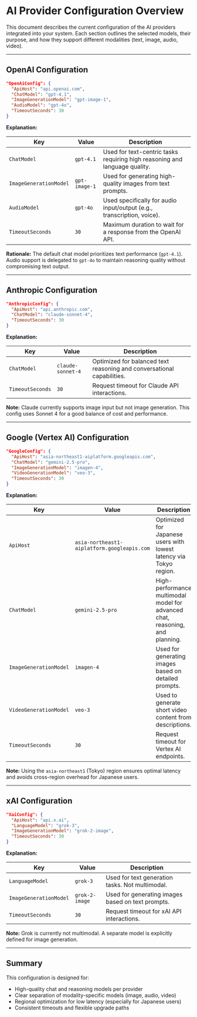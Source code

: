﻿# AI Provider Configuration Overview

This document describes the current configuration of the AI providers integrated into your system. Each section outlines the selected models, their purpose, and how they support different modalities (text, image, audio, video).

---

## OpenAI Configuration

```json
"OpenAiConfig": {
  "ApiHost": "api.openai.com",
  "ChatModel": "gpt-4.1",
  "ImageGenerationModel": "gpt-image-1",
  "AudioModel": "gpt-4o",
  "TimeoutSeconds": 30
}
```

**Explanation:**

| Key                    | Value         | Description                                                                |
| ---------------------- | ------------- | -------------------------------------------------------------------------- |
| `ChatModel`            | `gpt-4.1`     | Used for text-centric tasks requiring high reasoning and language quality. |
| `ImageGenerationModel` | `gpt-image-1` | Used for generating high-quality images from text prompts.                 |
| `AudioModel`           | `gpt-4o`      | Used specifically for audio input/output (e.g., transcription, voice).     |
| `TimeoutSeconds`       | `30`          | Maximum duration to wait for a response from the OpenAI API.               |

**Rationale:**
The default chat model prioritizes text performance (`gpt-4.1`). Audio support is delegated to `gpt-4o` to maintain reasoning quality without compromising text output.

---

## Anthropic Configuration

```json
"AnthropicConfig": {
  "ApiHost": "api.anthropic.com",
  "ChatModel": "claude-sonnet-4",
  "TimeoutSeconds": 30
}
```

**Explanation:**

| Key              | Value             | Description                                                            |
| ---------------- | ----------------- | ---------------------------------------------------------------------- |
| `ChatModel`      | `claude-sonnet-4` | Optimized for balanced text reasoning and conversational capabilities. |
| `TimeoutSeconds` | `30`              | Request timeout for Claude API interactions.                           |

**Note:**
Claude currently supports image input but not image generation. This config uses Sonnet 4 for a good balance of cost and performance.

---

## Google (Vertex AI) Configuration

```json
"GoogleConfig": {
  "ApiHost": "asia-northeast1-aiplatform.googleapis.com",
  "ChatModel": "gemini-2.5-pro",
  "ImageGenerationModel": "imagen-4",
  "VideoGenerationModel": "veo-3",
  "TimeoutSeconds": 30
}
```

**Explanation:**

| Key                    | Value                                       | Description                                                                   |
| ---------------------- | ------------------------------------------- | ----------------------------------------------------------------------------- |
| `ApiHost`              | `asia-northeast1-aiplatform.googleapis.com` | Optimized for Japanese users with lowest latency via Tokyo region.            |
| `ChatModel`            | `gemini-2.5-pro`                            | High-performance multimodal model for advanced chat, reasoning, and planning. |
| `ImageGenerationModel` | `imagen-4`                                  | Used for generating images based on detailed prompts.                         |
| `VideoGenerationModel` | `veo-3`                                     | Used to generate short video content from descriptions.                       |
| `TimeoutSeconds`       | `30`                                        | Request timeout for Vertex AI endpoints.                                      |

**Note:**
Using the `asia-northeast1` (Tokyo) region ensures optimal latency and avoids cross-region overhead for Japanese users.

---

## xAI Configuration

```json
"XaiConfig": {
  "ApiHost": "api.x.ai",
  "LanguageModel": "grok-3",
  "ImageGenerationModel": "grok-2-image",
  "TimeoutSeconds": 30
}
```

**Explanation:**

| Key                    | Value          | Description                                       |
| ---------------------- | -------------- | ------------------------------------------------- |
| `LanguageModel`        | `grok-3`       | Used for text generation tasks. Not multimodal.   |
| `ImageGenerationModel` | `grok-2-image` | Used for generating images based on text prompts. |
| `TimeoutSeconds`       | `30`           | Request timeout for xAI API interactions.         |

**Note:**
Grok is currently not multimodal. A separate model is explicitly defined for image generation.

---

## Summary

This configuration is designed for:

* High-quality chat and reasoning models per provider
* Clear separation of modality-specific models (image, audio, video)
* Regional optimization for low latency (especially for Japanese users)
* Consistent timeouts and flexible upgrade paths
